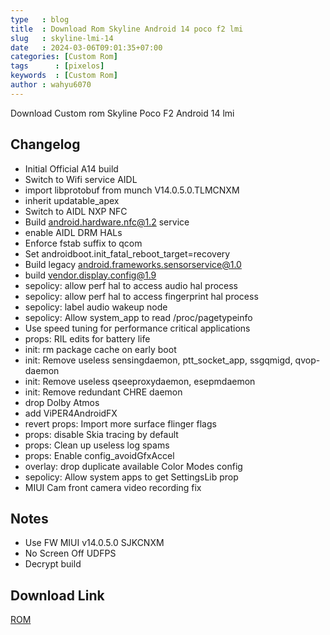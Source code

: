 ```yaml
---
type   : blog
title  : Download Rom Skyline Android 14 poco f2 lmi
slug   : skyline-lmi-14
date   : 2024-03-06T09:01:35+07:00
categories: [Custom Rom]
tags      : [pixelos]
keywords  : [Custom Rom]
author : wahyu6070
---
```


Download Custom rom Skyline Poco F2 Android 14 lmi

## Changelog
- Initial Official A14 build
- Switch to Wifi service AIDL
- import libprotobuf from munch V14.0.5.0.TLMCNXM
- inherit updatable_apex
- Switch to AIDL NXP NFC
- Build android.hardware.nfc@1.2 service
- enable AIDL DRM HALs
- Enforce fstab suffix to qcom
- Set androidboot.init_fatal_reboot_target=recovery
- Build legacy android.frameworks.sensorservice@1.0
- build vendor.display.config@1.9
- sepolicy: allow perf hal to access audio hal process
- sepolicy: allow perf hal to access fingerprint hal process
- sepolicy: label audio wakeup node
- sepolicy: Allow system_app to read /proc/pagetypeinfo
- Use speed tuning for performance critical applications
- props: RIL edits for battery life
- init: rm package cache on early boot
- init: Remove useless sensingdaemon, ptt_socket_app, ssgqmigd, qvop-daemon
- init: Remove useless qseeproxydaemon, esepmdaemon
- init: Remove redundant CHRE daemon
- drop Dolby Atmos
- add ViPER4AndroidFX
- revert props: Import more surface flinger flags
- props: disable Skia tracing by default
- props: Clean up useless log spams
- props: Enable config_avoidGfxAccel
- overlay: drop duplicate available Color Modes config
- sepolicy: Allow system apps to get SettingsLib prop
- MIUI Cam front camera video recording fix


## Notes
- Use FW MIUI v14.0.5.0 SJKCNXM
- No Screen Off UDFPS
- Decrypt build


## Download Link 
[ROM](https://sourceforge.net/projects/zendroidbuild/files/Android_14/SkylineUI-Atlas-14.0-20231119-0643-lmi-OFFICIAL.zip/download)